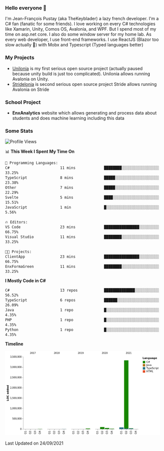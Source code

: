 ### Hello everyone 👋

I'm Jean-François Pustay (aka TheKeyblader) a lazy french developer. I'm a C# fan (fanatic for some friends). I love working on every C# technologies like Xamarin, Unity, Comos OS, Avalonia, and WPF.  But I spend most of my time on asp.net core. I also do some window server for my home lab. As every web developer, I use front-end frameworks. I use ReactJS (Blazor too slow actually 🙂) with Mobx and Typescript (Typed languages better)

### My Projects

* [Unilonia](https://github.com/TheKeyblader/Unilonia) is my first serious open source project (actually paused because unity build is just too complicated).
  Unilonia allows running Avalonia on Unity.
* [Stridelonia](https://github.com/TheKeyblader/Stridelonia) is second serious open source project
  Stride allows running Avalonia on Stride

### School Project

* __EnxAnalytics__ website which allows generating and process data about  students and does machine learning including this data 

### Some Stats

<!--START_SECTION:waka-->
![Profile Views](http://img.shields.io/badge/Profile%20Views-1-blue)

📊 **This Week I Spent My Time On** 

```text
💬 Programming Languages: 
C#                       11 mins             ████████░░░░░░░░░░░░░░░░░   33.25% 
TypeScript               8 mins              █████░░░░░░░░░░░░░░░░░░░░   23.38% 
Other                    7 mins              █████░░░░░░░░░░░░░░░░░░░░   22.29% 
Svelte                   5 mins              ████░░░░░░░░░░░░░░░░░░░░░   15.51% 
JavaScript               1 min               █░░░░░░░░░░░░░░░░░░░░░░░░   5.56%

🔥 Editors: 
VS Code                  23 mins             ████████████████░░░░░░░░░   66.75% 
Visual Studio            11 mins             ████████░░░░░░░░░░░░░░░░░   33.25%

🐱‍💻 Projects: 
ClientApp                23 mins             ████████████████░░░░░░░░░   66.75% 
EnxFormaGreen            11 mins             ████████░░░░░░░░░░░░░░░░░   33.25%

```

**I Mostly Code in C#** 

```text
C#                       13 repos            ██████████████░░░░░░░░░░░   56.52% 
TypeScript               6 repos             ██████░░░░░░░░░░░░░░░░░░░   26.09% 
Java                     1 repo              █░░░░░░░░░░░░░░░░░░░░░░░░   4.35% 
PHP                      1 repo              █░░░░░░░░░░░░░░░░░░░░░░░░   4.35% 
Python                   1 repo              █░░░░░░░░░░░░░░░░░░░░░░░░   4.35%

```


**Timeline**

![Chart not found](https://raw.githubusercontent.com/TheKeyblader/TheKeyblader/main/charts/bar_graph.png) 


 Last Updated on 24/09/2021
<!--END_SECTION:waka-->

<!--
**TheKeyblader/TheKeyblader** is a ✨ _special_ ✨ repository because its `README.md` (this file) appears on your GitHub profile.

Here are some ideas to get you started:

- 🔭 I’m currently working on ...
- 🌱 I’m currently learning ...
- 👯 I’m looking to collaborate on ...
- 🤔 I’m looking for help with ...
- 💬 Ask me about ...
- 📫 How to reach me: ...
- 😄 Pronouns: ...
- ⚡ Fun fact: ...
-->
